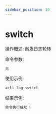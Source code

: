 ```yaml
---
sidebar_position: 10
---
```


# switch
操作概述: 触发日志轮转

命令参数:
```bash
无
```

使用示例:
```bash
acli log switch
```

结果示例:
```bash
命令执行成功！
```